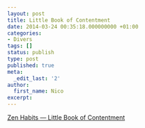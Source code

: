 ```yaml
---
layout: post
title: Little Book of Contentment
date: 2014-03-24 00:35:18.000000000 +01:00
categories:
- Divers
tags: []
status: publish
type: post
published: true
meta:
  _edit_last: '2'
author:
  first_name: Nico
excerpt:
---
```

<p><a href="http://zenhabits.s3.amazonaws.com/Little%20Book%20of%20Contentment.pdf">Zen Habits — Little Book of Contentment</a></p>

